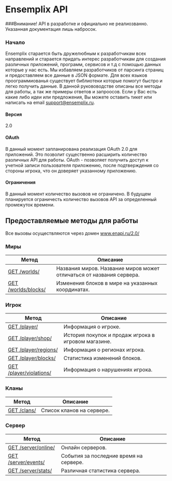 Ensemplix API
==========

###Внимание! API в разработке и официально не реалиозванно. Указанная документация лишь набросок.

### Начало

Ensemplix старается быть дружелюбным к разработчикам всех направлений и старается придать интерес разработчикам для создания различных приложений, программ, сервисов и т.д с помощью
данных которые у нас есть. Мы избавляем разработчиков от парсинга страниц и предоставляем все данные в JSON формате. Для всех языков проограммиованья существует библиотеки которые помогут быстро
и легко получить данные. В данной рукововодстве описаны все методы для работы, а так же примеры ответов и запроосов. 
Если у Вас есть какие либо идеи или предложения, Вы можете оставить тикет или написать на email support@ensemplix.ru.

#### Версия
2.0

#### OAuth

В данный момент запланирована реализация OAuth 2.0 для приложений. Это позволит существенно расширить количество различных
API для работы. OAuth - позволяет получить доступ к учетной записи пользователя приложению, после подтверждения со стороны игрока,
что он доверяет указанному приложению.

#### Ограничения

В данный момент количество вызовов не ограничено. В будущем планируется ограничесть количество вызовов API за определенный
промежуток времени.

## Предоставляемые методы для работы

Все вызовы осуществляются через домен www.enapi.ru/2.0/

### Миры
| Метод | Описание |
| ----- | ----------------- |
| [GET /worlds/](worlds.md) | Названия миров. Название миров может отличаться от названия сервера. |
| [GET /worlds/blocks/](worlds.md) | Изменения блоков в мире на указанных координатах. |

### Игрок

| Метод | Описание |
| ----- | ----------------- |
| [GET /player/](player.md) | Информация о игроке. |
| [GET /player/shop/](player.md) | История покупок и продаж игрока в игровом магазине. |
| [GET /player/regions/](player.md) | Информация о регионах игрока. |
| [GET /player/blocks/](player.md) | Статистика изменений блоков. |
| [GET /player/violations/](player.md) | Информация о нарушениях игрока. |

### Кланы
| Метод | Описание |
| ----- | ----------------- |
| [GET /clans/](clans.md) | Список кланов на сервере. |

### Сервер
| Метод | Описание |
| ----- | ----------------- |
| [GET /server/online/](server.md) | Онлайн серверов. |
| [GET /server/events/](server.md) | События за последние время на сервере. |
| [GET /server/stats/](server.md) | Различная статистика сервера. |










